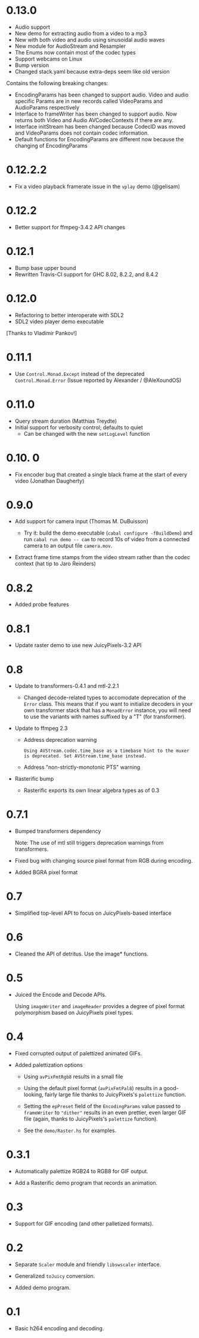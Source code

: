 # 0.13.0
* Audio support
* New demo for extracting audio from a video to a mp3
* New with both video and audio using sinusoidal audio waves
* New module for AudioStream and Resampler
* The Enums now contain most of the codec types
* Support webcams on Linux
* Bump version
* Changed stack.yaml because extra-deps seem like old version

Contains the following breaking changes:
* EncodingParams has been changed to support audio. Video and audio specific Params
  are in new records called VideoParams and AudioParams respectively
* Interface to frameWriter has been changed to support audio. Now returns both Video
  and Audio AVCodecContexts if there are any.
* Interface initStream has been changed because CodecID was moved and VideoParams does
  not contain codec information.
* Default functions for EncodingParams are different now because the changing of
  EncodingParams

# 0.12.2.2
* Fix a video playback framerate issue in the `vplay` demo (@gelisam)

# 0.12.2
* Better support for ffmpeg-3.4.2 API changes

# 0.12.1
* Bump base upper bound
* Rewritten Travis-CI support for GHC 8.02, 8.2.2, and 8.4.2

# 0.12.0

* Refactoring to better interoperate with SDL2
* SDL2 video player demo executable

[Thanks to Vladimir Pankov!]

# 0.11.1

* Use `Control.Monad.Except` instead of the deprecated `Control.Monad.Error` (Issue reported by Alexander / @AleXoundOS)

# 0.11.0

* Query stream duration (Matthias Treydte)
* Initial support for verbosity control; defaults to quiet
   * Can be changed with the new `setLogLevel` function

# 0.10. 0

* Fix encoder bug that created a single black frame at the start of
  every video (Jonathan Daugherty)

# 0.9.0

* Add support for camera input (Thomas M. DuBuisson)
  * Try it: build the demo executable (`cabal configure -fBuildDemo`)
    and run `cabal run demo -- cam` to record 10s of video from a
    connected camera to an output file `camera.mov`.

* Extract frame time stamps from the video stream rather than the
  codec context (hat tip to Jaro Reinders)

# 0.8.2

* Added probe features

# 0.8.1

* Update raster demo to use new JuicyPixels-3.2 API

# 0.8

* Update to transformers-0.4.1 and mtl-2.2.1
  * Changed decode-related types to accomodate deprecation of the
    `Error` class. This means that if you want to initialize decoders
    in your own transformer stack that has a `MonadError` instance,
    you will need to use the variants with names suffixed by a "T"
    (for transformer).

* Update to ffmpeg 2.3

  * Address deprecation warning

    `Using AVStream.codec.time_base as a timebase hint to the muxer is
       deprecated. Set AVStream.time_base instead.`

  * Address "non-strictly-monotonic PTS" warning

* Rasterific bump
  * Rasterific exports its own linear algebra types as of 0.3

# 0.7.1

* Bumped transformers dependency

  Note: The use of mtl still triggers deprecation warnings from
  transformers.

* Fixed bug with changing source pixel format from RGB during
  encoding.

* Added BGRA pixel format

# 0.7

* Simplified top-level API to focus on JuicyPixels-based interface

# 0.6

* Cleaned the API of detritus. Use the image* functions.

# 0.5

* Juiced the Encode and Decode APIs.

  Using `imageWriter` and `imageReader` provides a degree of pixel
  format polymorphism based on JuicyPixels pixel types.

# 0.4

* Fixed corrupted output of palettized animated GIFs.

* Added palettization options

    * Using `avPixFmtRgb8` results in a small file

    * Using the default pixel format (`avPixFmtPal8`) results in a good-looking,
       fairly large file thanks to JuicyPixels's `palettize` function.

    * Setting the `epPreset` field of the `EncodingParams` value passed to
      `frameWriter` to `"dither"` results in an even prettier, even larger GIF
      file (again, thanks to JuicyPixels's `palettize` function).

    * See the `demo/Raster.hs` for examples.

# 0.3.1

* Automatically palettize RGB24 to RGB8 for GIF output.

* Add a Rasterific demo program that records an animation.

# 0.3

* Support for GIF encoding (and other palletized formats).

# 0.2

* Separate `Scaler` module and friendly `libswscaler` interface.

* Generalized `toJuicy` conversion.

* Added demo program.

# 0.1

* Basic h264 encoding and decoding.
